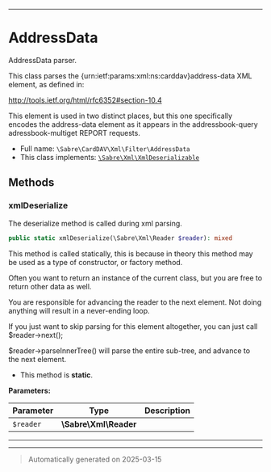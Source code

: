 ***

# AddressData

AddressData parser.

This class parses the {urn:ietf:params:xml:ns:carddav}address-data XML
element, as defined in:

http://tools.ietf.org/html/rfc6352#section-10.4

This element is used in two distinct places, but this one specifically
encodes the address-data element as it appears in the addressbook-query
adressbook-multiget REPORT requests.

* Full name: `\Sabre\CardDAV\Xml\Filter\AddressData`
* This class implements:
[`\Sabre\Xml\XmlDeserializable`](../../../Xml/XmlDeserializable.md)




## Methods


### xmlDeserialize

The deserialize method is called during xml parsing.

```php
public static xmlDeserialize(\Sabre\Xml\Reader $reader): mixed
```

This method is called statically, this is because in theory this method
may be used as a type of constructor, or factory method.

Often you want to return an instance of the current class, but you are
free to return other data as well.

You are responsible for advancing the reader to the next element. Not
doing anything will result in a never-ending loop.

If you just want to skip parsing for this element altogether, you can
just call $reader->next();

$reader->parseInnerTree() will parse the entire sub-tree, and advance to
the next element.

* This method is **static**.




**Parameters:**

| Parameter | Type | Description |
|-----------|------|-------------|
| `$reader` | **\Sabre\Xml\Reader** |  |





***


***
> Automatically generated on 2025-03-15
